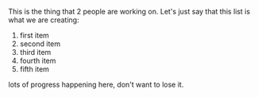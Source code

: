 This is the thing that 2 people are working on.
Let's just say that this list is what we are creating:
1. first item
2. second item
3. third item
4. fourth item
5. fifth item

lots of progress happening here, don't want to lose it.
